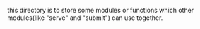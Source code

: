 this directory is to store some modules or functions which other modules(like "serve" and "submit") can use together.